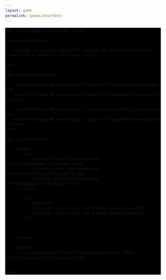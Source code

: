 ```yaml
---
layout: game
permalink: games/heartbot/
---
```




<div class="game-content" style="background-image: url(/image/hb_bg.PNG);">

<div class="game-wrapper" style="background-color: black;"> 

	
      
 	<img src="/image/Heartbot.PNG"> <br>

 	<p class="text-hb">
		
		HeartBot is a puzzle game with stealth and emotional mechanics, enhanced by a wonderful illustrated story.

 	</p>
	
 	<div class="thumbnail">

 		<a href="/image/HB_screen1.png"> <img src="/image/HB_screen1.png"> </a> 
 		<a href="/image/HB_screen1.png"> <img src="/image/HB_screen2.png"> </a> <br> 

 		<a href="/image/HB_screen1.png"> <img src="/image/HB_screen3.png"> </a> 
 		<a href="/image/HB_screen1.png"> <img src="/image/HB_screen4.png"> </a> <br> 
 	</div>	

 	<div class="stores">

 		<table>
 			<tr>
 				<th><img class="logo-store-img" src="/image/Windows_store.png"></th>
 				<th><img class="logo-store-img" src="/image/Android_store.png"></th>
 				<th><img class="logo-store-img" src="/image/Apple_store.png"></th>	
 			</tr>	

 			<tr>
 				<th></th>
 				<th><span style="color:red">coming soon</span></th>
 				<th><span style="color:red">coming soon</span></th>
 			</tr>

 			
 		
 		</table>	

 		<br><br>
 			<a class="pages" href="/"><img style="width: 250px" src="/image/logoSynthetica.png"></a>
 			

 	</div>
 		
</div>  


</div>




